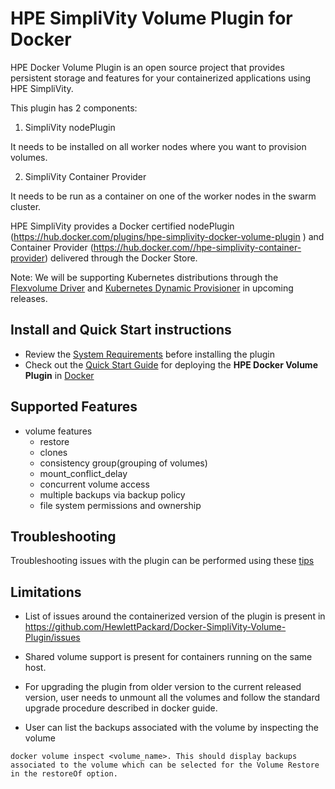 # HPE SimpliVity Volume Plugin for Docker

HPE Docker Volume Plugin is an open source project that provides persistent storage and features for your containerized applications using HPE SimpliVity.

This plugin has 2 components: 
1.	SimpliVity nodePlugin

It needs to be installed on all worker nodes where you want to provision volumes.

2.	SimpliVity Container Provider

It needs to be run as a container on one of the worker nodes in the swarm cluster.

HPE SimpliVity provides a Docker certified nodePlugin (https://hub.docker.com/plugins/hpe-simplivity-docker-volume-plugin ) and Container Provider 
(https://hub.docker.com//hpe-simplivity-container-provider) delivered through the Docker Store.


Note: We will be supporting Kubernetes distributions through the [Flexvolume Driver](https://github.com/hpe-storage/flexvolume-driver) and [Kubernetes Dynamic Provisioner](https://github.com/hpe-storage/k8s-dynamic-provisioner) in upcoming releases.

## Install and Quick Start instructions

* Review the [System Requirements](/docs/system-reqs.md) before installing the plugin
* Check out the [Quick Start Guide](/docs/quick_start_guide.md) for deploying the **HPE Docker Volume Plugin** in [Docker](/docs/quick_start_guide.md#docker)

## Supported Features

* volume features
  * restore
  * clones
  * consistency group(grouping of volumes)
  * mount_conflict_delay
  * concurrent volume access
  * multiple backups via backup policy
  * file system permissions and ownership

## Troubleshooting

Troubleshooting issues with the plugin can be performed using these [tips](/docs/troubleshooting.md)


## Limitations
- List of issues around the containerized version of the plugin is present in https://github.com/HewlettPackard/Docker-SimpliVity-Volume-Plugin/issues

- Shared volume support is present for containers running on the same host.

- For upgrading the plugin from older version to the current released version, user needs to unmount all the volumes and follow the standard
 upgrade procedure described in docker guide.
 
- User can list the backups associated with the volume by inspecting the volume 

```Inspect the volume to verify if the backups got created
docker volume inspect <volume_name>. This should display backups associated to the volume which can be selected for the Volume Restore in the restoreOf option.

```
